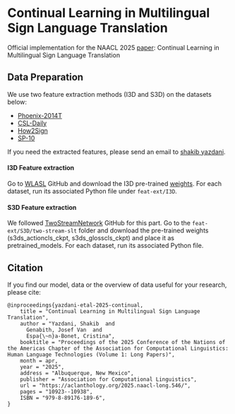 # Continual Learning in Multilingual Sign Language Translation
Official implementation for the NAACL 2025 [paper](https://aclanthology.org/2025.naacl-long.546.pdf): Continual Learning in Multilingual Sign Language Translation

## Data Preparation
We use two feature extraction methods (I3D and S3D) on the datasets below:
- [Phoenix-2014T](https://www-i6.informatik.rwth-aachen.de/~koller/RWTH-PHOENIX-2014-T/)
- [CSL-Daily](http://home.ustc.edu.cn/~zhouh156/dataset/csl-daily/)
- [How2Sign](https://how2sign.github.io/)
- [SP-10](https://github.com/MLSLT/SP-10)

If you need the extracted features, please send an email to [shakib yazdani](shakibyzn@gmail.com).

#### I3D Feature extraction
Go to [WLASL](https://github.com/dxli94/WLASL/tree/master?tab=readme-ov-file) GitHub and download the I3D pre-trained [weights](https://drive.google.com/file/d/1jALimVOB69ifYkeT0Pe297S1z4U3jC48/view). For each dataset, run its associated Python file under `feat-ext/I3D`.

#### S3D Feature extraction
We followed [TwoStreamNetwork](https://github.com/FangyunWei/SLRT/tree/main/TwoStreamNetwork) GitHub for this part. Go to the `feat-ext/S3D/two-stream-slt` folder and download the pre-trained weights (s3ds_actioncls_ckpt, s3ds_glosscls_ckpt) and place it as pretrained_models. For each dataset, run its associated Python file.

## Citation

If you find our model, data or the overview of data useful for your research, please cite:

```
@inproceedings{yazdani-etal-2025-continual,
    title = "Continual Learning in Multilingual Sign Language Translation",
    author = "Yazdani, Shakib  and
      Genabith, Josef Van  and
      Espa{\~n}a-Bonet, Cristina",
    booktitle = "Proceedings of the 2025 Conference of the Nations of the Americas Chapter of the Association for Computational Linguistics: Human Language Technologies (Volume 1: Long Papers)",
    month = apr,
    year = "2025",
    address = "Albuquerque, New Mexico",
    publisher = "Association for Computational Linguistics",
    url = "https://aclanthology.org/2025.naacl-long.546/",
    pages = "10923--10938",
    ISBN = "979-8-89176-189-6",
}
```